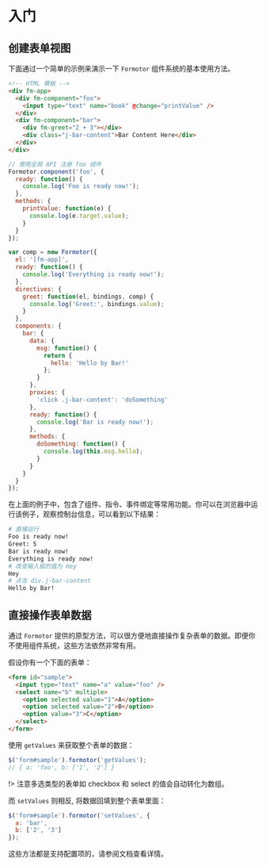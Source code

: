 # 入门

## 创建表单视图

下面通过一个简单的示例来演示一下 `Formotor` 组件系统的基本使用方法。

```html
<!-- HTML 模板 -->
<div fm-app>
  <div fm-component="foo">
    <input type="text" name="book" @change="printValue" />
  </div>
  <div fm-component="bar">
    <div fm-greet="2 + 3"></div>
    <div class="j-bar-content">Bar Content Here</div>
  </div>
</div>
```

```js
// 使用全局 API 注册 foo 组件
Formotor.component('foo', {
  ready: function() {
    console.log('Foo is ready now!');
  },
  methods: {
    printValue: function(e) {
      console.log(e.target.value);
    }
  }
});

var comp = new Formotor({
  el: '[fm-app]',
  ready: function() {
    console.log('Everything is ready now!');
  },
  directives: {
    greet: function(el, bindings, comp) {
      console.log('Greet:', bindings.value);
    }
  },
  components: {
    bar: {
      data: {
        msg: function() {
          return {
            hello: 'Hello by Bar!'
          };
        }
      },
      proxies: {
        'click .j-bar-content': 'doSomething'
      },
      ready: function() {
        console.log('Bar is ready now!');
      },
      methods: {
        doSomething: function() {
          console.log(this.msg.hello);
        }
      }
    }
  }
});
```

在上面的例子中，包含了组件、指令、事件绑定等常用功能。你可以在浏览器中运行该例子，观察控制台信息，可以看到以下结果：

```bash
# 直接运行
Foo is ready now!
Greet: 5
Bar is ready now!
Everything is ready now!
# 改变输入框的值为 Hey
Hey
# 点击 div.j-bar-content
Hello by Bar!
```

## 直接操作表单数据

通过 `Formotor` 提供的原型方法，可以很方便地直接操作复杂表单的数据。即便你不使用组件系统，这些方法依然非常有用。

假设你有一个下面的表单：

```html
<form id="sample">
  <input type="text" name="a" value="foo" />
  <select name="b" multiple>
    <option selected value="1">A</option>
    <option selected value="2">B</option>
    <option value="3">C</option>
  </select>
</form>
```

使用 `getValues` 来获取整个表单的数据：

```javascript
$('form#sample').formotor('getValues');
// { a: 'foo', b: ['1', '2'] }
```

!> 注意多选类型的表单如 checkbox 和 select 的值会自动转化为数组。

而 `setValues` 则相反, 将数据回填到整个表单里面：

```javascript
$('form#sample').formotor('setValues', {
  a: 'bar',
  b: ['2', '3']
});
```

这些方法都是支持配置项的，请参阅文档查看详情。
